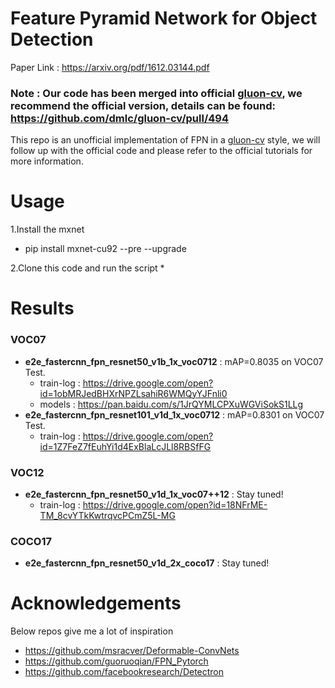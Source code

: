 # Feature Pyramid Network for Object Detection
Paper Link : https://arxiv.org/pdf/1612.03144.pdf

### Note : Our code has been merged into official [gluon-cv](https://github.com/dmlc/gluon-cv), we recommend the official version, details can be found: https://github.com/dmlc/gluon-cv/pull/494

This repo is an unofficial implementation of FPN in a [gluon-cv](https://github.com/dmlc/gluon-cv) style, we will follow up with the official code and please refer to the official tutorials for more information.

# Usage
1.Install the mxnet 
* pip install mxnet-cu92 --pre --upgrade

2.Clone this code and run the script
* 


# Results
### VOC07
* **e2e_fastercnn_fpn_resnet50_v1b_1x_voc0712** : mAP=0.8035 on VOC07 Test.
  * train-log : https://drive.google.com/open?id=1obMRJedBHXrNPZLsahiR6WMQyYJFnli0
  * models : https://pan.baidu.com/s/1JrQYMLCPXuWGViSokS1LLg
* **e2e_fastercnn_fpn_resnet101_v1d_1x_voc0712** : mAP=0.8301 on VOC07 Test.
  * train-log : https://drive.google.com/open?id=1Z7FeZ7fEuhYi1d4ExBlaLcJLl8RBSfFG
### VOC12
* **e2e_fastercnn_fpn_resnet50_v1d_1x_voc07++12** : Stay tuned!
  * train-log : https://drive.google.com/open?id=18NFrME-TM_8cvYTkKwtrqvcPCmZ5L-MG
### COCO17
* **e2e_fastercnn_fpn_resnet50_v1d_2x_coco17** : Stay tuned!

# Acknowledgements
Below repos give me a lot of inspiration
* https://github.com/msracver/Deformable-ConvNets
* https://github.com/guoruoqian/FPN_Pytorch
* https://github.com/facebookresearch/Detectron

